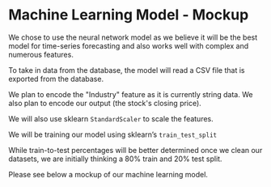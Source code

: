 # Machine Learning Model - Mockup 

We chose to use the neural network model as we believe it will be the best model for time-series forecasting and also works well with complex and numerous features.

To take in data from the database, the model will read a CSV file that is exported from the database.

We plan to encode the "Industry" feature as it is currently string data. We also plan to encode our output (the stock's closing price).

We will also use sklearn `StandardScaler` to scale the features.

We will be training our model using sklearn’s `train_test_split`

While train-to-test percentages will be better determined once we clean our datasets, we are initially thinking a 80% train and 20% test split.

Please see below a mockup of our machine learning model. 
